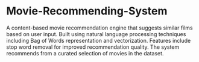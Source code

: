 # Movie-Recommending-System
A content-based movie recommendation engine that suggests similar films based on user input. Built using natural language processing techniques including Bag of Words representation and vectorization. Features include stop word removal for improved recommendation quality. The system recommends from a curated selection of movies in the dataset.
